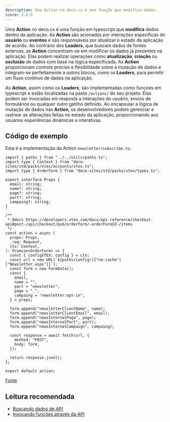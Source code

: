 ```yaml
---
description: Uma Action na deco.cx é uma função que modifica dados.
since: 1.0.0
---
```


Uma **Action** no deco.cx é uma função em typescript que **modifica** dados dentro da aplicação. As **Action** são acionadas por _interações_ específicas do **usuário** ou **eventos** e são responsáveis por atualizar o estado da aplicação de acordo. Ao contrário dos **Loaders**, que buscam dados de fontes externas, as **Action** concentram-se em modificar os dados já presentes na aplicação. Elas podem realizar operações como **atualização**, **criação** ou **exclusão** de dados com base na lógica especificada. As **Action** proporcionam _controle_ preciso e flexibilidade sobre a mutação de dados e integram-se perfeitamente a outros blocos, como os **Loaders**, para permitir um fluxo contínuo de dados na aplicação.

As **Action**, assim como os **Loaders**, são implementadas como funções em typescript e estão localizadas na pasta `/actions/` do seu projeto. Elas podem ser invocadas em resposta a interações do usuário, envios de formulários ou qualquer outro gatilho definido. Ao encapsular a lógica de mutação de dados nas **Action**, os desenvolvedores podem gerenciar e rastrear as alterações feitas no estado da aplicação, proporcionando aos usuários experiências dinâmicas e interativas.

## Código de exemplo

Esta é a implementação da Action `newsletter/subscribe.ts`:

```tsx
import { paths } from "../../utils/paths.ts";
import type { Context } from "deco-sites/std/packs/vtex/accounts/vtex.ts";
import type { OrderForm } from "deco-sites/std/packs/vtex/types.ts";

export interface Props {
  email: string;
  name?: string;
  page?: string;
  part?: string;
  campaing?: string;
}

/**
 * @docs https://developers.vtex.com/docs/api-reference/checkout-api#post-/api/checkout/pub/orderForm/-orderFormId-/items
 */
const action = async (
  props: Props,
  _req: Request,
  ctx: Context,
): Promise<OrderForm> => {
  const { configVTEX: config } = ctx;
  const url = new URL(`${paths(config!)["no-cache"]["Newsletter.aspx"]}`);
  const form = new FormData();
  const {
    email,
    name = "",
    part = "newsletter",
    page = "_",
    campaing = "newsletter:opt-in",
  } = props;

  form.append("newsletterClientName", name);
  form.append("newsletterClientEmail", email);
  form.append("newsInternalPage", page);
  form.append("newsInternalPart", part);
  form.append("newsInternalCampaign", campaing);

  const response = await fetch(url, {
    method: "POST",
    body: form,
  });

  return response.json();
};

export default action;
```

[Fonte](https://github.com/deco-sites/std/blob/ed4b378b50ea618009f99a9da84b7142baab0729/packs/vtex/actions/newletter/subscribe.ts)

## Leitura recomendada

- [Buscando dados de API](/docs/pt/tutorials/data-fetching)
- [Invocando funções através da API](/docs/pt/tutorials/client-side-invocation)
